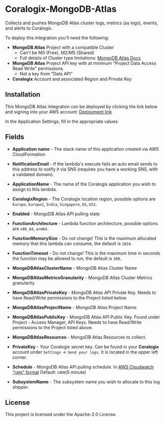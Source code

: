 # Coralogix-MongoDB-Atlas

Collects and pushes MongoDB Atlas cluster logs, metrics (as logs), events, and alerts to Coralogix.

To deploy this integration you'll need the following:

* **MongoDB Atlas** Project with a compatible Cluster
    * Can't be M0 (Free), M2/M5 (Shared)
    * Full details of Cluster type limitations: [MongoDB Atlas Docs](https://www.mongodb.com/docs/atlas/reference/free-shared-limitations/#service-m0--free-cluster---m2--and-m5-limitations)
* **MongoDB Atlas** Project API key with at minimum "Project Data Access Read Write" permissions. 
    * Not a key from "Data API"
* **Coralogix** Account and associated Region and Private Key

## Installation
This MongoDB Atlas integration can be deployed by clicking the link below and signing into your AWS account:
[Deployment link](https://serverlessrepo.aws.amazon.com/applications/eu-central-1/597078901540/Coralogix-MongoDB-Atlas)

In the Application Settings, fill in the appropriate values:

## Fields

* **Application name** - The stack name of this application created via AWS CloudFormation.

* **NotificationEmail** - If the lambda's execute fails an auto email sends to this address to notify it via SNS (requires you have a working SNS, with a validated domain).

* **ApplicationName** - The name of the Coralogix application you wish to assign to this lambda.

* **CoralogixRegion** - The Coralogix location region, possible options are ``Europe``, ``Europe2``, ``India``, ``Singapore``, ``US``, ``US2``.

* **Enabled** - MongoDB Atlas API pulling state

* **FunctionArchitecture** - Lambda function architecture, possible options are ``x86_64``, ``arm64``.

* **FunctionMemorySize** - Do not change! This is the maximum allocated memory that this lambda can consume, the default is ``1024``.

* **FunctionTimeout** - Do not change! This is the maximum time in seconds the function may be allowed to run, the default is ``300``.

* **MongoDBAtlasClusterName** - MongoDB Atlas Cluster Name

* **MongoDBAtlasMetricsGranularity** - MongoDB Atlas Cluster Metrics granularity

* **MongoDBAtlasPrivateKey** - MongoDB Atlas API Private Key. Needs to have Read/Write permissions to the Project listed below.

* **MongoDBAtlasProjectName** - MongoDB Atlas Project Name.

* **MongoDBAtlasPublicKey** - MongoDB Atlas API Public Key. Found under Project - Access Manager, API Keys. Needs to have Read/Write permissions to the Project listed above.

* **MongoDBAtlasResources** - MongoDB Atlas Resources to collect.

* **PrivateKey** - Your Coralogix secret key. Can be found in your **Coralogix** account under `Settings` -> `Send your logs`. It is located in the upper left corner.

* **Schedule** - MongoDB Atlas API pulling schedule. In [AWS Cloudwatch "rate" format](https://docs.aws.amazon.com/AmazonCloudWatch/latest/events/ScheduledEvents.html#RateExpressions) Default: rate(5 minute)

* **SubsystemName** - The subsystem name you wish to allocate to this log shipper.


## License

This project is licensed under the Apache-2.0 License.
